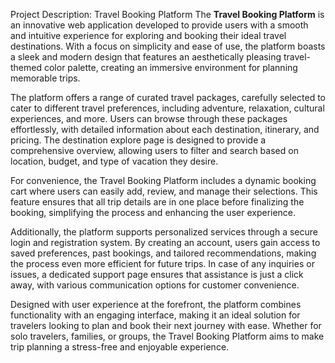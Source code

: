 Project Description: Travel Booking Platform
The **Travel Booking Platform** is an innovative web application developed to provide users with a smooth and intuitive experience for exploring and booking their ideal travel destinations. With a focus on simplicity and ease of use, the platform boasts a sleek and modern design that features an aesthetically pleasing travel-themed color palette, creating an immersive environment for planning memorable trips.

The platform offers a range of curated travel packages, carefully selected to cater to different travel preferences, including adventure, relaxation, cultural experiences, and more. Users can browse through these packages effortlessly, with detailed information about each destination, itinerary, and pricing. The destination explore page is designed to provide a comprehensive overview, allowing users to filter and search based on location, budget, and type of vacation they desire.

For convenience, the Travel Booking Platform includes a dynamic booking cart where users can easily add, review, and manage their selections. This feature ensures that all trip details are in one place before finalizing the booking, simplifying the process and enhancing the user experience.

Additionally, the platform supports personalized services through a secure login and registration system. By creating an account, users gain access to saved preferences, past bookings, and tailored recommendations, making the process even more efficient for future trips. In case of any inquiries or issues, a dedicated support page ensures that assistance is just a click away, with various communication options for customer convenience.

Designed with user experience at the forefront, the platform combines functionality with an engaging interface, making it an ideal solution for travelers looking to plan and book their next journey with ease. Whether for solo travelers, families, or groups, the Travel Booking Platform aims to make trip planning a stress-free and enjoyable experience.
